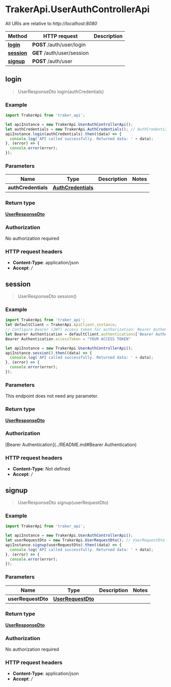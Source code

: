 # TrakerApi.UserAuthControllerApi

All URIs are relative to *http://localhost:8080*

Method | HTTP request | Description
------------- | ------------- | -------------
[**login**](UserAuthControllerApi.md#login) | **POST** /auth/user/login | 
[**session**](UserAuthControllerApi.md#session) | **GET** /auth/user/session | 
[**signup**](UserAuthControllerApi.md#signup) | **POST** /auth/user | 



## login

> UserResponseDto login(authCredentials)



### Example

```javascript
import TrakerApi from 'traker_api';

let apiInstance = new TrakerApi.UserAuthControllerApi();
let authCredentials = new TrakerApi.AuthCredentials(); // AuthCredentials | 
apiInstance.login(authCredentials).then((data) => {
  console.log('API called successfully. Returned data: ' + data);
}, (error) => {
  console.error(error);
});

```

### Parameters


Name | Type | Description  | Notes
------------- | ------------- | ------------- | -------------
 **authCredentials** | [**AuthCredentials**](AuthCredentials.md)|  | 

### Return type

[**UserResponseDto**](UserResponseDto.md)

### Authorization

No authorization required

### HTTP request headers

- **Content-Type**: application/json
- **Accept**: */*


## session

> UserResponseDto session()



### Example

```javascript
import TrakerApi from 'traker_api';
let defaultClient = TrakerApi.ApiClient.instance;
// Configure Bearer (JWT) access token for authorization: Bearer Authentication
let Bearer Authentication = defaultClient.authentications['Bearer Authentication'];
Bearer Authentication.accessToken = "YOUR ACCESS TOKEN"

let apiInstance = new TrakerApi.UserAuthControllerApi();
apiInstance.session().then((data) => {
  console.log('API called successfully. Returned data: ' + data);
}, (error) => {
  console.error(error);
});

```

### Parameters

This endpoint does not need any parameter.

### Return type

[**UserResponseDto**](UserResponseDto.md)

### Authorization

[Bearer Authentication](../README.md#Bearer Authentication)

### HTTP request headers

- **Content-Type**: Not defined
- **Accept**: */*


## signup

> UserResponseDto signup(userRequestDto)



### Example

```javascript
import TrakerApi from 'traker_api';

let apiInstance = new TrakerApi.UserAuthControllerApi();
let userRequestDto = new TrakerApi.UserRequestDto(); // UserRequestDto | 
apiInstance.signup(userRequestDto).then((data) => {
  console.log('API called successfully. Returned data: ' + data);
}, (error) => {
  console.error(error);
});

```

### Parameters


Name | Type | Description  | Notes
------------- | ------------- | ------------- | -------------
 **userRequestDto** | [**UserRequestDto**](UserRequestDto.md)|  | 

### Return type

[**UserResponseDto**](UserResponseDto.md)

### Authorization

No authorization required

### HTTP request headers

- **Content-Type**: application/json
- **Accept**: */*

